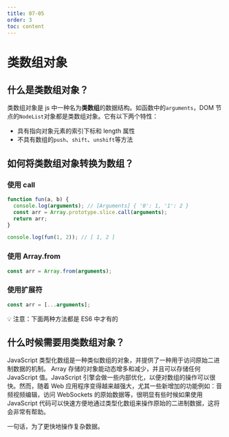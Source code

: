 ```yaml
---
title: 07-05
order: 3
toc: content
---
```


# 类数组对象

## 什么是类数组对象？

类数组对象是 js 中一种名为**类数组**的数据结构。如函数中的`arguments`，DOM 节点的`NodeList`对象都是类数组对象。它有以下两个特性：

- 具有指向对象元素的索引下标和 length 属性
- 不具有数组的`push`、`shift`、`unshift`等方法

## 如何将类数组对象转换为数组？

### 使用 call

```js
function fun(a, b) {
  console.log(arguments); // [Arguments] { '0': 1, '1': 2 }
  const arr = Array.prototype.slice.call(arguments);
  return arr;
}

console.log(fun(1, 2)); // [ 1, 2 ]
```

### 使用 Array.from

```js
const arr = Array.from(arguments);
```

### 使用扩展符

```js
const arr = [...arguments];
```

💡 注意：下面两种方法都是 ES6 中才有的

## 什么时候需要用类数组对象？

JavaScript 类型化数组是一种类似数组的对象，并提供了一种用于访问原始二进制数据的机制。 Array 存储的对象能动态增多和减少，并且可以存储任何 JavaScript 值。JavaScript 引擎会做一些内部优化，以便对数组的操作可以很快。然而，随着 Web 应用程序变得越来越强大，尤其一些新增加的功能例如：音频视频编辑，访问 WebSockets 的原始数据等，很明显有些时候如果使用 JavaScript 代码可以快速方便地通过类型化数组来操作原始的二进制数据，这将会非常有帮助。

一句话，为了更快地操作复杂数据。
